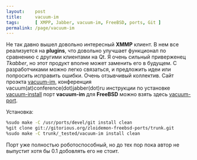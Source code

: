 ```yaml
---
layout:    post
title:     vacuum-im
tags:      [ XMPP, Jabber, vacuum-im, FreeBSD, ports, Git ]
permalink: /page/vacuum-im
---
```


Не так давно вышел довольно интересный **XMMP** клиент. В нем все реализуется на **plugins**, что довольно улучшает функционал по сравнению с другими клиентами на Qt. Я очень сильный приверженец *Tkabber*, но этот продукт вполне может заменить его в будущем. С разработчиками можно легко связаться, и предложить идеи или попросить исправить ошибки. Очень отзывчивый коллектив.
Сайт проэкта [vacuum-im], конференция vacuum(at)conference(dot)jabber(dot)ru инструкции по установке [vacuum-install]
порт **vacuum-im** для **FreeBSD** можно взять здесь [vacuum-port].

Установка:

```bash
%sudo make -C /usr/ports/devel/git install clean
%git clone git://gitorious.org/zloidemon-freebsd-ports/trunk.git
%sudo make -C trunk/_tested/vacuum-im install clean
```

Порт уже полностью роботоспособный, но до тех пор пока автор не выпустит хотя бы 0.1 добовлять его не стоит.

[vacuum-im]: http://code.google.com/p/vacuum-im/
[vacuum-install]: http://jawiki.ru/Vacuum
[vacuum-port]: http://gitorious.org/zloidemon-freebsd-ports/trunk/trees/master/vacuum-im

